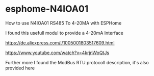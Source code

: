 # esphome-N4IOA01
How to use N4IOA01 RS485 To 4-20MA with ESPHome

I found this usefull modul to provide a 4-20mA Interface

https://de.aliexpress.com/i/1005001803517609.html

https://www.youtube.com/watch?v=4krjnWoQtJs

Further more I found the ModBus RTU protocoll description, it's also provided here
